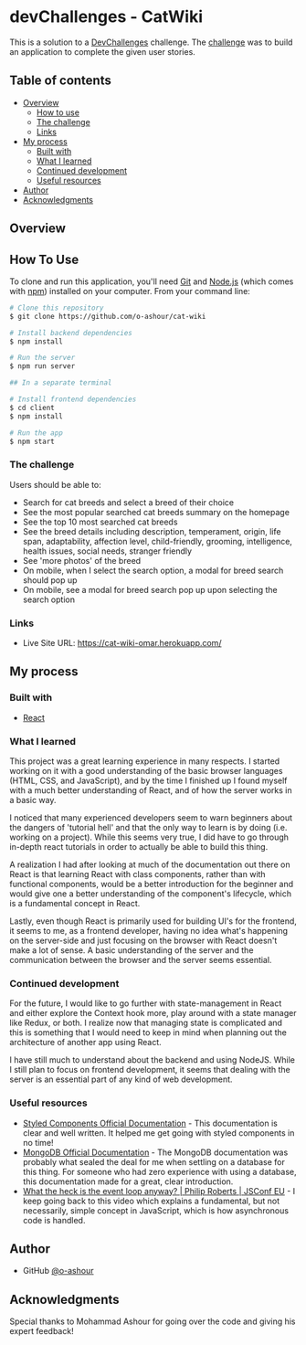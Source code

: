 # devChallenges - CatWiki 

This is a solution to a [DevChallenges](https://devchallenges.io/challenges) challenge. The [challenge](https://devchallenges.io/challenges/f4NJ53rcfgrP6sBMD2jt) was to build an application to complete the given user stories.

## Table of contents

- [Overview](#overview)
  - [How to use](#how-to-use)
  - [The challenge](#the-challenge)
  - [Links](#links)
- [My process](#my-process)
  - [Built with](#built-with)
  - [What I learned](#what-i-learned)
  - [Continued development](#continued-development)
  - [Useful resources](#useful-resources)
- [Author](#author)
- [Acknowledgments](#acknowledgments)

## Overview

## How To Use

To clone and run this application, you'll need [Git](https://git-scm.com) and [Node.js](https://nodejs.org/en/download/) (which comes with [npm](http://npmjs.com)) installed on your computer. From your command line:

```bash
# Clone this repository
$ git clone https://github.com/o-ashour/cat-wiki

# Install backend dependencies
$ npm install

# Run the server
$ npm run server

## In a separate terminal

# Install frontend dependencies 
$ cd client 
$ npm install

# Run the app
$ npm start
```

### The challenge

Users should be able to:

- Search for cat breeds and select a breed of their choice
- See the most popular searched cat breeds summary on the homepage
- See the top 10 most searched cat breeds
- See the breed details including description, temperament, origin, life span, adaptability, affection level, child-friendly, grooming, intelligence, health issues, social needs, stranger friendly
- See 'more photos' of the breed
- On mobile, when I select the search option, a modal for breed search should pop up
- On mobile, see a modal for breed search pop up upon selecting the search option

### Links

- Live Site URL: https://cat-wiki-omar.herokuapp.com/

## My process

### Built with

- [React](https://reactjs.org/)

### What I learned

This project was a great learning experience in many respects. I started working on it with a good understanding of the basic browser languages (HTML, CSS, and JavaScript), and by the time I finished up I found myself with a much better understanding of React, and of how the server works in a basic way. 

I noticed that many experienced developers seem to warn beginners about the dangers of 'tutorial hell' and that the only way to learn is by doing (i.e. working on a project). While this seems very true, I did have to go through in-depth react tutorials in order to actually be able to build this thing.

A realization I had after looking at much of the documentation out there on React is that learning React with class components, rather than with functional components, would be a better introduction for the beginner and would give one a better understanding of the component's lifecycle, which is a fundamental concept in React. 

Lastly, even though React is primarily used for building UI's for the frontend, it seems to me, as a frontend developer, having no idea what's happening on the server-side and just focusing on the browser with React doesn't make a lot of sense. A basic understanding of the server and the communication between the browser and the server seems essential.

### Continued development

For the future, I would like to go further with state-management in React and either explore the Context hook more, play around with a state manager like Redux, or both. I realize now that managing state is complicated and this is something that I would need to keep in mind when planning out the architecture of another app using React.

I have still much to understand about the backend and using NodeJS. While I still plan to focus on frontend development, it seems that dealing with the server is an essential part of any kind of web development.

### Useful resources

- [Styled Components Official Documentation](https://styled-components.com/docs) - This documentation is clear and well written. It helped me get going with styled components in no time!
- [MongoDB Official Documentation](https://www.mongodb.com/docs/manual/core/document/) - The MongoDB documentation was probably what sealed the deal for me when settling on a database for this thing. For someone who had zero experience with using a database, this documentation made for a great, clear introduction.
- [What the heck is the event loop anyway? | Philip Roberts | JSConf EU](https://www.youtube.com/watch?v=8aGhZQkoFbQ) - I keep going back to this video which explains a fundamental, but not necessarily, simple concept in JavaScript, which is how asynchronous code is handled.

## Author

- GitHub [@o-ashour](https://{github.com/o-ashour})

## Acknowledgments

Special thanks to Mohammad Ashour for going over the code and giving his expert feedback!
